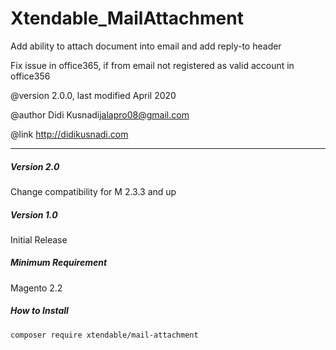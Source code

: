 
# Xtendable_MailAttachment

Add ability to attach document into email and add reply-to header

Fix issue in office365, if from email not registered as valid account in office356

@version     2.0.0, last modified April 2020

@author 	 Didi Kusnadi<jalapro08@gmail.com>

@link        http://didikusnadi.com

---
##### Version 2.0

Change compatibility for M 2.3.3 and up

##### Version 1.0

Initial Release

##### Minimum Requirement

Magento 2.2

##### How to Install

   ```composer require xtendable/mail-attachment```